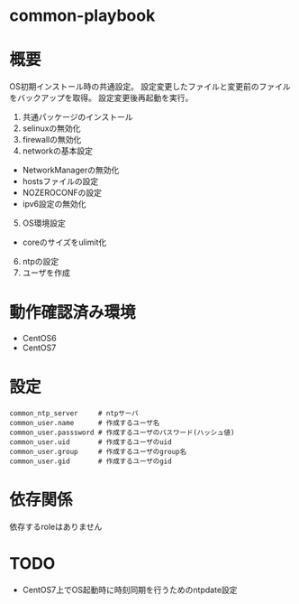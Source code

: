 common-playbook
============================================================

# 概要

OS初期インストール時の共通設定。
設定変更したファイルと変更前のファイルをバックアップを取得。
設定変更後再起動を実行。

1. 共通パッケージのインストール
2. selinuxの無効化
3. firewallの無効化
4. networkの基本設定
  - NetworkManagerの無効化
  - hostsファイルの設定
  - NOZEROCONFの設定
  - ipv6設定の無効化
5. OS環境設定
  - coreのサイズをulimit化
6. ntpの設定
7. ユーザを作成

# 動作確認済み環境

- CentOS6
- CentOS7

# 設定

    common_ntp_server     # ntpサーバ
    common_user.name      # 作成するユーザ名
    common_user.passsword # 作成するユーザのパスワード(ハッシュ値)
    common_user.uid       # 作成するユーザのuid
    common_user.group     # 作成するユーザのgroup名
    common_user.gid       # 作成するユーザのgid

# 依存関係

依存するroleはありません

# TODO

  - CentOS7上でOS起動時に時刻同期を行うためのntpdate設定
